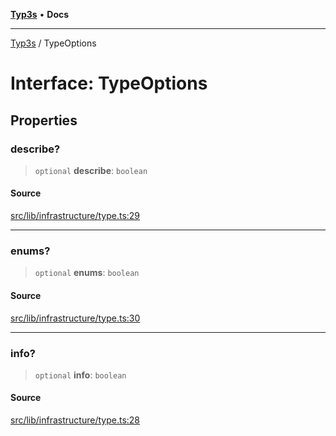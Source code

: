 [**Typ3s**](../README.md) • **Docs**

***

[Typ3s](../README.md) / TypeOptions

# Interface: TypeOptions

## Properties

### describe?

> `optional` **describe**: `boolean`

#### Source

[src/lib/infrastructure/type.ts:29](https://github.com/data7expressions/typ3s/blob/0f522cb/src/lib/infrastructure/type.ts#L29)

***

### enums?

> `optional` **enums**: `boolean`

#### Source

[src/lib/infrastructure/type.ts:30](https://github.com/data7expressions/typ3s/blob/0f522cb/src/lib/infrastructure/type.ts#L30)

***

### info?

> `optional` **info**: `boolean`

#### Source

[src/lib/infrastructure/type.ts:28](https://github.com/data7expressions/typ3s/blob/0f522cb/src/lib/infrastructure/type.ts#L28)
